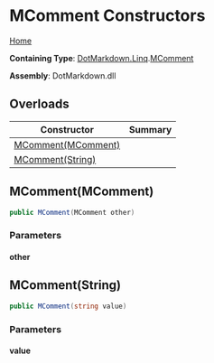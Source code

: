 # MComment Constructors

[Home](../../../../README.md)

**Containing Type**: [DotMarkdown.Linq](../../README.md)\.[MComment](../README.md)

**Assembly**: DotMarkdown\.dll

## Overloads

| Constructor | Summary |
| ----------- | ------- |
| [MComment(MComment)](#DotMarkdown_Linq_MComment__ctor_DotMarkdown_Linq_MComment_) | |
| [MComment(String)](#DotMarkdown_Linq_MComment__ctor_System_String_) | |

## MComment\(MComment\)<a name="DotMarkdown_Linq_MComment__ctor_DotMarkdown_Linq_MComment_"></a>

```csharp
public MComment(MComment other)
```

### Parameters

#### other

## MComment\(String\)<a name="DotMarkdown_Linq_MComment__ctor_System_String_"></a>

```csharp
public MComment(string value)
```

### Parameters

#### value

